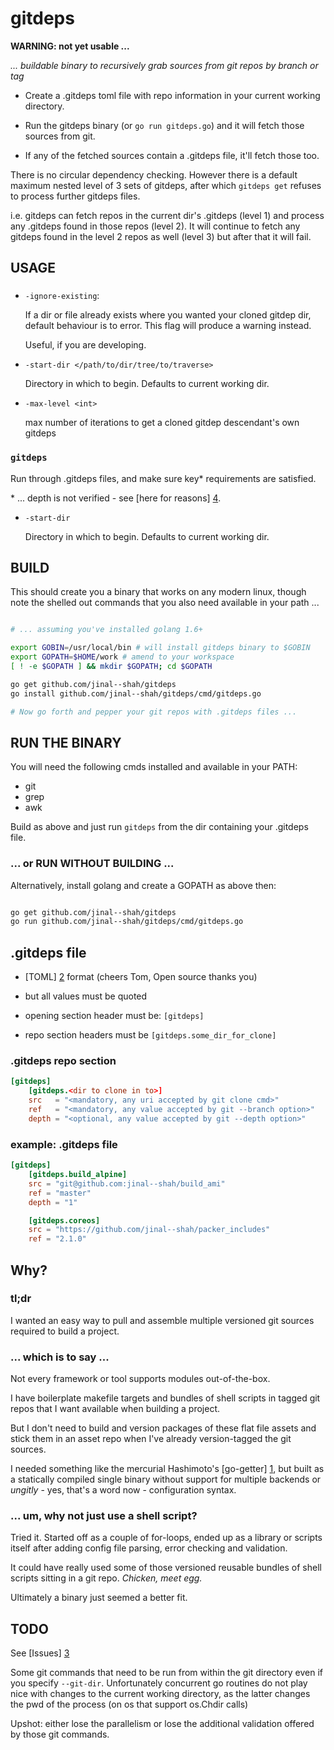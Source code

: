 # gitdeps

[1]: https://github.com/hashicorp/go-getter "Hashicorp go-getter on github"
[2]: https://github.com/toml-lang/toml "toml on github"
[3]: https://github.com/jinal--shah/go-get-gitdeps/issues "go-get-gitdeps issues"
[4]: http://stackoverflow.com/a/37203240 "stack overflow: the depth of a shallow clone"

**WARNING: not yet usable ...**

_... buildable binary to recursively grab sources from git repos by branch or tag_

* Create a .gitdeps toml file with repo information in your current working directory.

* Run the gitdeps binary (or `go run gitdeps.go`) and it will fetch those sources from git.

* If any of the fetched sources contain a .gitdeps file, it'll fetch those too.

There is no circular dependency checking. However there is a default maximum nested level of 3 sets of gitdeps, after which `gitdeps get` refuses to process further gitdeps files.

i.e. gitdeps can fetch repos in the current dir's .gitdeps (level 1) and process any .gitdeps
found in those repos (level 2). It will continue to fetch any gitdeps found in the level 2
repos as well (level 3) but after that it will fail.

## USAGE

### 

* `-ignore-existing`:

  If a dir or file already exists where you wanted your cloned gitdep dir,
  default behaviour is to error. This flag will produce a warning instead.

  Useful, if you are developing.

* `-start-dir </path/to/dir/tree/to/traverse>`

  Directory in which to begin. Defaults to current working dir.

* `-max-level <int>`

  max number of iterations to get a cloned gitdep descendant's own gitdeps

### `gitdeps`

Run through .gitdeps files, and make sure key\* requirements are satisfied.

\* ... depth is not verified - see [here for reasons] [4].
  
* `-start-dir`

  Directory in which to begin. Defaults to current working dir.

## BUILD

This should create you a binary that works on any modern linux, 
though note the shelled out commands that you also need
available in your path ...

```bash

# ... assuming you've installed golang 1.6+

export GOBIN=/usr/local/bin # will install gitdeps binary to $GOBIN
export GOPATH=$HOME/work # amend to your workspace
[ ! -e $GOPATH ] && mkdir $GOPATH; cd $GOPATH

go get github.com/jinal--shah/gitdeps
go install github.com/jinal--shah/gitdeps/cmd/gitdeps.go

# Now go forth and pepper your git repos with .gitdeps files ...

```

## RUN THE BINARY

You will need the following cmds installed and available in your PATH:

* git
* grep
* awk

Build as above and just run `gitdeps` from the dir containing your
.gitdeps file. 

### ... or RUN WITHOUT BUILDING ...
Alternatively, install golang and create a GOPATH as above then:

```bash

go get github.com/jinal--shah/gitdeps
go run github.com/jinal--shah/gitdeps/cmd/gitdeps.go

```

## .gitdeps file

* [TOML] [2] format (cheers Tom, Open source thanks you)

* but all values must be quoted 

* opening section header must be: `[gitdeps]`

* repo section headers must be `[gitdeps.some_dir_for_clone]`

### .gitdeps repo section

```toml
[gitdeps]
    [gitdeps.<dir to clone in to>]
    src   = "<mandatory, any uri accepted by git clone cmd>"
    ref   = "<mandatory, any value accepted by git --branch option>"
    depth = "<optional, any value accepted by git --depth option>"
```

### example: .gitdeps file

```toml
[gitdeps]
    [gitdeps.build_alpine]
    src = "git@github.com:jinal--shah/build_ami"
    ref = "master"
    depth = "1"

    [gitdeps.coreos]
    src = "https://github.com/jinal--shah/packer_includes"
    ref = "2.1.0"
```

## Why?

### tl;dr

I wanted an easy way to pull and assemble multiple versioned git sources required to
build a project.

### ... which is to say ...

Not every framework or tool supports modules out-of-the-box.

I have boilerplate makefile targets and bundles of shell scripts in tagged
git repos that I want available when building a project.

But I don't need to build and version packages of these flat file assets and stick
them in an asset repo when I've already version-tagged the git sources.

I needed something like the mercurial Hashimoto's [go-getter] [1],
but built as a statically compiled single binary without support for multiple backends
or _ungitly_ - yes, that's a word now - configuration syntax.

### ... um, why not just use a shell script?

Tried it. Started off as a couple of for-loops, ended up as a library or scripts itself
after adding config file parsing, error checking and validation.

It could have really used some of those versioned reusable bundles of shell scripts sitting in
a git repo. _Chicken, meet egg._

Ultimately a binary just seemed a better fit.

## TODO

See [Issues] [3]

Some git commands that need to be run from within the git directory even if you specify `--git-dir`.
Unfortunately concurrent go routines do not play nice with changes to the current working directory,
as the latter changes the pwd of the process (on os that support os.Chdir calls)

Upshot: either lose the parallelism or lose the additional validation offered by those git commands.

